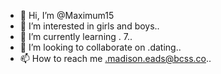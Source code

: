 - 👋 Hi, I’m @Maximum15
- 👀 I’m interested in girls and boys..
- 🌱 I’m currently learning . 7..
- 💞️ I’m looking to collaborate on .dating..
- 📫 How to reach me .madison.eads@bcss.co..

<!---
Maximum15/Maximum15 is a ✨ special ✨ repository because its `README.md` (this file) appears on your GitHub profile.
You can click the Preview link to take a look at your changes.
--->
